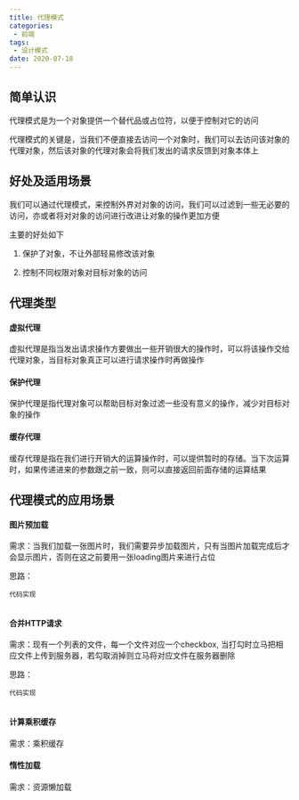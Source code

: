```yaml
---
title: 代理模式
categories:
 - 前端
tags:
 - 设计模式
date: 2020-07-18
---
```


## 简单认识

代理模式是为一个对象提供一个替代品或占位符，以便于控制对它的访问

代理模式的关键是，当我们不便直接去访问一个对象时，我们可以去访问该对象的代理对象，然后该对象的代理对象会将我们发出的请求反馈到对象本体上

## 好处及适用场景

我们可以通过代理模式，来控制外界对对象的访问，我们可以过滤到一些无必要的访问，亦或者将对对象的访问进行改进让对象的操作更加方便

主要的好处如下

1. 保护了对象，不让外部轻易修改该对象

2. 控制不同权限对象对目标对象的访问

## 代理类型

#### 虚拟代理

虚拟代理是指当发出请求操作方要做出一些开销很大的操作时，可以将该操作交给代理对象，当目标对象真正可以进行请求操作时再做操作

#### 保护代理

保护代理是指代理对象可以帮助目标对象过滤一些没有意义的操作，减少对目标对象的操作

#### 缓存代理

缓存代理是指在我们进行开销大的运算操作时，可以提供暂时的存储。当下次运算时，如果传递进来的参数跟之前一致，则可以直接返回前面存储的运算结果

## 代理模式的应用场景

#### 图片预加载

需求：当我们加载一张图片时，我们需要异步加载图片，只有当图片加载完成后才会显示图片，否则在这之前要用一张loading图片来进行占位

思路：

 `代码实现`

``` js

```

#### 合并HTTP请求

需求：现有一个列表的文件，每一个文件对应一个checkbox, 当打勾时立马把相应文件上传到服务器，若勾取消掉则立马将对应文件在服务器删除

思路：

 `代码实现`

``` js

```

#### 计算乘积缓存

需求：乘积缓存

#### 惰性加载

需求：资源懒加载
